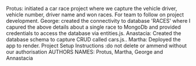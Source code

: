 Protus: initiated a car race project where we capture the vehicle driver, vehicle number, driver name and won races. For team to follow on project development.
George: created the connectivity to database 'RACES' where I capured the above details about a single race to MongoDb and provided credentials to access the database via entities.js.
Anastacia: Created the database schema to capture CRUD called cars.js..
Martha: Deployed the app to render.
Project Setup Instructions :do not delete or ammend without our authorisation 
AUTHORS NAMES: Protus, Martha, George and Annastacia
